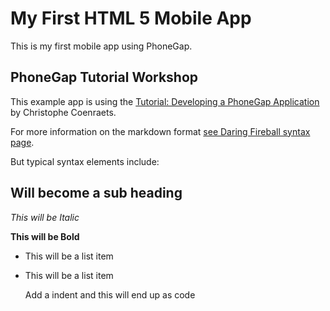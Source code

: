 My First HTML 5 Mobile App
==========================

This is my first mobile app using PhoneGap.

PhoneGap Tutorial Workshop
--------------------------

This example app is using the [Tutorial: Developing a PhoneGap Application](http://coenraets.org/blog/phonegap-tutorial/)
by Christophe Coenraets.

For more information on the markdown format [see Daring Fireball syntax page](http://daringfireball.net/projects/markdown/syntax).

But typical syntax elements include:

Will become a sub heading
--------------

*This will be Italic*

**This will be Bold**

- This will be a list item
- This will be a list item

    Add a indent and this will end up as code
